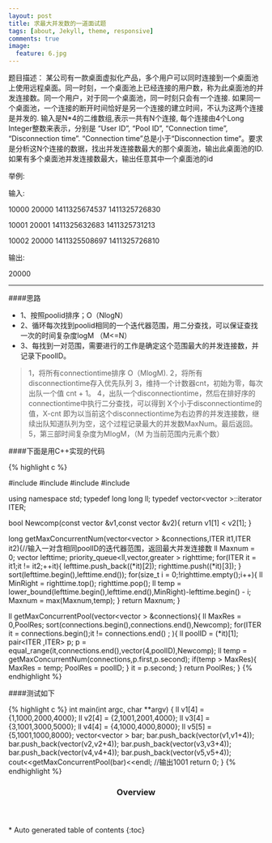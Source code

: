 ```yaml
---
layout: post
title: 求最大并发数的一道面试题
tags: [about, Jekyll, theme, responsive]
comments: true
image:
  feature: 6.jpg
---
```


题目描述： 某公司有一款桌面虚拟化产品，多个用户可以同时连接到一个桌面池上使用远程桌面。同一时刻，一个桌面池上已经连接的用户数，称为此桌面池的并发连接数。同一个用户，对于同一个桌面池，同一时刻只会有一个连接.
如果同一个桌面池，一个连接的断开时间恰好是另一个连接的建立时间，不认为这两个连接是并发的.
输入是N*4的二维数组,表示一共有N个连接, 每个连接由4个Long Integer整数来表示，分别是 “User ID”, “Pool ID”, “Connection time”, “Disconnection time”. “Connection time”总是小于“Disconnection time“。要求是分析这N个连接的数据，找出并发连接数最大的那个桌面池，输出此桌面池的ID.
如果有多个桌面池并发连接数最大，输出任意其中一个桌面池的id

举例:

输入:


10000 20000 1411325674537 1411325726830

10001 20001 1411325632683 1411325731213

10002 20000 1411325508697 1411325726810

输出:

20000

---


####思路

* 1、按照poolid排序；O（NlogN）
* 2、循环每次找到poolid相同的一个迭代器范围，用二分查找，可以保证查找一次的时间复杂度logM （M<=N）
* 3、每找到一对范围，需要进行的工作是确定这个范围最大的并发连接数，并记录下poolID。

>    1，将所有connectiontime排序 O（MlogM).
>    2，将所有disconnectiontime存入优先队列
>    3，维持一个计数器cnt，初始为零，每次出队一个值 cnt + 1。 
>    4，出队一个disconnectiontime，然后在排好序的connectiontime中执行二分查找，可以得到 X个小于disconnectiontime的值，X-cnt 即为以当前这个disconnectiontime为右边界的并发连接数，继续出队知道队列为空，这个过程记录最大的并发数MaxNum。最后返回。
>    5，第三部时间复杂度为MlogM，（M 为当前范围内元素个数）

####下面是用C++实现的代码

{% highlight c %}

#include <iostream>
#include <algorithm>
#include <vector>
#include <queue>

using namespace std;
typedef long long ll;
typedef vector<vector<ll> >::iterator ITER;

bool Newcomp(const vector<ll> &v1,const vector<ll> &v2){
    return v1[1] < v2[1];
}

long getMaxConcurrentNum(vector<vector<ll> > &connections,ITER it1,ITER it2){//输入一对含相同poolID的迭代器范围，返回最大并发连接数
	ll Maxnum = 0;
	vector<ll> lefttime;
	priority_queue<ll,vector<ll>,greater<ll> > righttime;
	for(ITER it = it1;it != it2;++it){
		lefttime.push_back((*it)[2]);
		righttime.push((*it)[3]);
	}
	sort(lefttime.begin(),lefttime.end());
	for(size_t i = 0;!righttime.empty();i++){
		ll MinRight = righttime.top();
		righttime.pop();
		ll temp = lower_bound(lefttime.begin(),lefttime.end(),MinRight)-lefttime.begin() - i;
		Maxnum = max(Maxnum,temp);
	}
	return Maxnum;
}

ll getMaxConcurrentPool(vector<vector<ll> > &connections){
	ll MaxRes = 0,PoolRes;
	sort(connections.begin(),connections.end(),Newcomp);
	for(ITER it = connections.begin();it != connections.end() ; ){
		ll poolID = (*it)[1];
		pair<ITER ,ITER>  p;
		p = equal_range(it,connections.end(),vector<ll>(4,poolID),Newcomp);
		ll temp = getMaxConcurrentNum(connections,p.first,p.second);
		if(temp > MaxRes){
			MaxRes = temp;
			PoolRes = poolID;
		}
		it = p.second;
	}
	return PoolRes;
}
{% endhighlight %}

####测试如下

{% highlight c %}
int main(int argc, char **argv)
{
	ll v1[4] = {1,1000,2000,4000};
	ll v2[4] = {2,1001,2001,4000};
	ll v3[4] = {3,1001,3000,5000};
	ll v4[4] = {4,1000,4000,8000};
	ll v5[5] = {5,1001,1000,8000};
	vector<vector<ll> > bar;
	bar.push_back(vector<ll>(v1,v1+4));
	bar.push_back(vector<ll>(v2,v2+4));
	bar.push_back(vector<ll>(v3,v3+4));
	bar.push_back(vector<ll>(v4,v4+4));
	bar.push_back(vector<ll>(v5,v5+4));
	cout<<getMaxConcurrentPool(bar)<<endl; //输出1001
	return 0;
}
{% endhighlight %}

<section id="table-of-contents" class="toc">
  <header>
    <h3>Overview</h3>
  </header>
<div id="drawer" markdown="1">
*  Auto generated table of contents
{:toc}
</div>
</section><!-- /#table-of-contents -->
